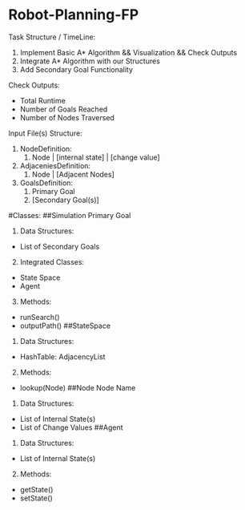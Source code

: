 # Robot-Planning-FP
Task Structure / TimeLine:
1) Implement Basic A* Algorithm && Visualization && Check Outputs
2) Integrate A* Algorithm with our Structures
3) Add Secondary Goal Functionality

Check Outputs:
- Total Runtime
- Number of Goals Reached
- Number of Nodes Traversed

Input File(s) Structure:
1) NodeDefinition:
   1) Node | [internal state] | [change value]
2) AdjaceniesDefinition:
   1) Node | [Adjacent Nodes]
3) GoalsDefinition:
   1) Primary Goal
   2) [Secondary Goal(s)]

#Classes:
##Simulation
Primary Goal
1) Data Structures:
- List of Secondary Goals
2) Integrated Classes:
- State Space
- Agent
3) Methods:
- runSearch()
- outputPath()
##StateSpace
1) Data Structures:
- HashTable: AdjacencyList
2) Methods:
- lookup(Node)
##Node
Node Name
1) Data Structures:
- List of Internal State(s)
- List of Change Values
##Agent
1) Data Structures:
- List of Internal State(s)
2) Methods:
- getState()
- setState()